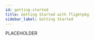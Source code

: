 ```yaml
---
id: getting-started
title: Getting Started with flightpkg
sidebar_label: Getting Started
---
```


PLACEHOLDER
